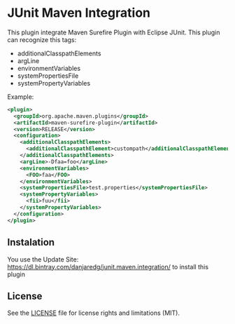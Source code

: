 # JUnit Maven Integration

This plugin integrate Maven Surefire Plugin with Eclipse JUnit. This plugin can
recognize this tags:

* additionalClasspathElements
* argLine
* environmentVariables
* systemPropertiesFile
* systemPropertyVariables

Example:

```xml
<plugin>
  <groupId>org.apache.maven.plugins</groupId>
  <artifactId>maven-surefire-plugin</artifactId>
  <version>RELEASE</version>
  <configuration>
    <additionalClasspathElements>
      <additionalClasspathElement>custompath</additionalClasspathElement>
    </additionalClasspathElements>
    <argLine>-Dfaa=foo</argLine>
    <environmentVariables>
      <FOO>faa</FOO>
    </environmentVariables>
    <systemPropertiesFile>test.properties</systemPropertiesFile>
    <systemPropertyVariables>
      <fii>fuu</fii>
    </systemPropertyVariables>
  </configuration>
</plugin>
```

## Instalation

You use the Update Site: https://dl.bintray.com/danjaredg/junit.maven.integration/
to install this plugin

## License

See the [LICENSE](LICENSE.md) file for license rights and limitations (MIT).